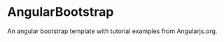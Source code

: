 AngularBootstrap
================

An angular bootstrap template with tutorial examples from Angularjs.org.
